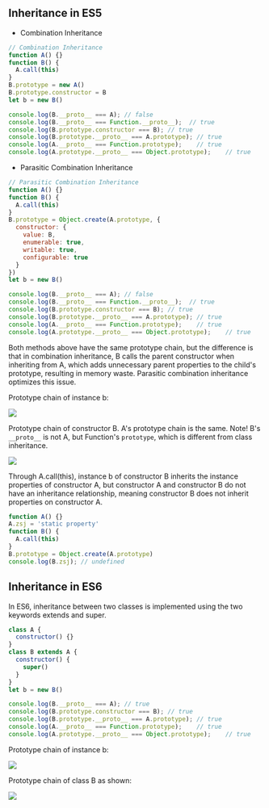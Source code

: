 ## Inheritance in ES5

* Combination Inheritance

```js
// Combination Inheritance
function A() {}
function B() {
  A.call(this)
}
B.prototype = new A()
B.prototype.constructor = B
let b = new B()

console.log(B.__proto__ === A);	// false
console.log(B.__proto__ === Function.__proto__);  // true
console.log(B.prototype.constructor === B);	// true
console.log(B.prototype.__proto__ === A.prototype);	// true
console.log(A.__proto__ === Function.prototype);	// true
console.log(A.prototype.__proto__ === Object.prototype);	// true
```

* Parasitic Combination Inheritance

```js
// Parasitic Combination Inheritance
function A() {}
function B() {
  A.call(this)
}
B.prototype = Object.create(A.prototype, {
  constructor: {
    value: B,
    enumerable: true,
    writable: true,
    configurable: true
  }
})
let b = new B()

console.log(B.__proto__ === A);	// false
console.log(B.__proto__ === Function.__proto__);  // true
console.log(B.prototype.constructor === B);	// true
console.log(B.prototype.__proto__ === A.prototype);	// true
console.log(A.__proto__ === Function.prototype);	// true
console.log(A.prototype.__proto__ === Object.prototype);	// true
```

Both methods above have the same prototype chain, but the difference is that in combination inheritance, B calls the parent constructor when inheriting from A, which adds unnecessary parent properties to the child's prototype, resulting in memory waste. Parasitic combination inheritance optimizes this issue.

Prototype chain of instance b:

![](http://img.stark.pub/20200928190624.png)

Prototype chain of constructor B. A's prototype chain is the same. Note! B's `__proto__` is not A, but Function's `prototype`, which is different from class inheritance.

![](http://img.stark.pub/20200928190804.png)

Through A.call(this), instance b of constructor B inherits the instance properties of constructor A, but constructor A and constructor B do not have an inheritance relationship, meaning constructor B does not inherit properties on constructor A.

```js
function A() {}
A.zsj = 'static property'
function B() {
  A.call(this)
}
B.prototype = Object.create(A.prototype)
console.log(B.zsj);	// undefined
```

## Inheritance in ES6

In ES6, inheritance between two classes is implemented using the two keywords extends and super.

```js
class A {
  constructor() {}
}
class B extends A {
  constructor() {
    super()
  }
}
let b = new B()

console.log(B.__proto__ === A);	// true
console.log(B.prototype.constructor === B);	// true
console.log(B.prototype.__proto__ === A.prototype);	// true
console.log(A.__proto__ === Function.prototype);	// true
console.log(A.prototype.__proto__ === Object.prototype);	// true
```

Prototype chain of instance b:

![](http://img.stark.pub/20200928185321.png)

Prototype chain of class B as shown:

![](http://img.stark.pub/20200928185148.png)